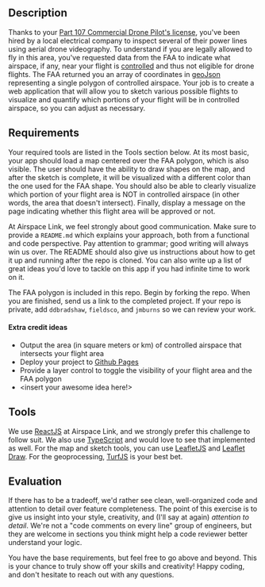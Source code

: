 ## Description

Thanks to your [Part 107 Commercial Drone Pilot's license](https://www.faa.gov/uas/), you've been hired by a local electrical company to inspect several of their power lines using aerial drone videography. To understand if you are legally allowed to fly in this area, you've requested data from the FAA to indicate what airspace, if any, near your flight is [controlled](https://www.faa.gov/uas/recreational_fliers/where_can_i_fly/airspace_101/) and thus not eligible for drone flights. The FAA returned you an array of coordinates in [geoJson](https://geojson.org/) representing a single polygon of controlled airspace. Your job is to create a web application that will allow you to sketch various possible flights to visualize and quantify which portions of your flight will be in controlled airspace, so you can adjust as necessary.

## Requirements

Your required tools are listed in the Tools section below. At its most basic, your app should load a map centered over the FAA polygon, which is also visible. The user should have the ability to draw shapes on the map, and after the sketch is complete, it will be visualized with a different color than the one used for the FAA shape. You should also be able to clearly visualize which portion of your flight area is NOT in controlled airspace (in other words, the area that doesn't intersect). Finally, display a message on the page indicating whether this flight area will be approved or not.

At Airspace Link, we feel strongly about good communication. Make sure to provide a `README.md` which explains your approach, both from a functional and code perspective. Pay attention to grammar; good writing will always win us over. The README should also give us instructions about how to get it up and running after the repo is cloned. You can also write up a list of great ideas you'd love to tackle on this app if you had infinite time to work on it.

The FAA polygon is included in this repo. Begin by forking the repo. When you are finished, send us a link to the completed project. If your repo is private, add `ddbradshaw`, `fieldsco`, and `jmburns` so we can review your work.

#### Extra credit ideas

- Output the area (in square meters or km) of controlled airspace that intersects your flight area
- Deploy your project to [Github Pages](https://pages.github.com/)
- Provide a layer control to toggle the visibility of your flight area and the FAA polygon
- <insert your awesome idea here!>

## Tools

We use [ReactJS](https://reactjs.org/) at Airspace Link, and we strongly prefer this challenge to follow suit. We also use [TypeScript](https://www.typescriptlang.org/) and would love to see that implemented as well. For the map and sketch tools, you can use [LeafletJS](https://leafletjs.com/) and [Leaflet Draw](http://leaflet.github.io/Leaflet.draw/docs/leaflet-draw-latest.html). For the geoprocessing, [TurfJS](https://turfjs.org/) is your best bet.

## Evaluation

If there has to be a tradeoff, we'd rather see clean, well-organized code and attention to detail over feature completeness. The point of this exercise is to give us insight into your style, creativity, and (I'll say at again) _attention to detail_. We're not a "code comments on every line" group of engineers, but they are welcome in sections you think might help a code reviewer better understand your logic.

You have the base requirements, but feel free to go above and beyond. This is your chance to truly show off your skills and creativity! Happy coding, and don't hesitate to reach out with any questions.
